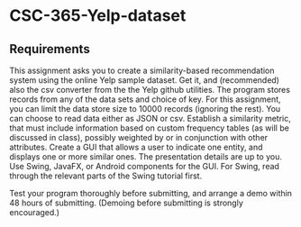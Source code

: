 # CSC-365-Yelp-dataset

## Requirements
This assignment asks you to create a similarity-based recommendation system using the online Yelp sample dataset. Get it, and (recommended) also the csv converter from the the Yelp github utilities.
The program stores records from any of the data sets and choice of key. For this assignment, you can limit the data store size to 10000 records (ignoring the rest). You can choose to read data either as JSON or csv.
Establish a similarity metric, that must include information based on custom frequency tables (as will be discussed in class), possibly weighted by or in conjunction with other attributes.
Create a GUI that allows a user to indicate one entity, and displays one or more similar ones.
The presentation details are up to you. Use Swing, JavaFX, or Android components for the GUI. For Swing, read through the relevant parts of the Swing tutorial first.

Test your program thoroughly before submitting, and arrange a demo within 48 hours of submitting. (Demoing before submitting is strongly encouraged.)
